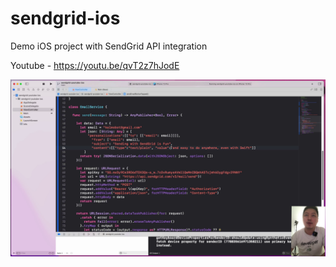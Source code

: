# sendgrid-ios
Demo iOS project with SendGrid API integration

Youtube - https://youtu.be/qvT2z7hJodE

![Image](/vlcsnap-2022-07-17-18h22m55s510.png "a title")
